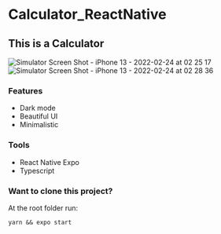 # Calculator_ReactNative

## This is a Calculator

![Simulator Screen Shot - iPhone 13 - 2022-02-24 at 02 25 17](https://user-images.githubusercontent.com/43630417/155477881-5bd39925-55c3-4e22-9966-9ebc0976a863.png)
![Simulator Screen Shot - iPhone 13 - 2022-02-24 at 02 28 36](https://user-images.githubusercontent.com/43630417/155478260-05e30110-3144-4e99-8690-048bc8a00c8f.png)

### Features
- Dark mode
- Beautiful UI
- Minimalistic

### Tools
- React Native Expo
- Typescript

### Want to clone this project?
At the root folder run:
```
yarn && expo start
```
